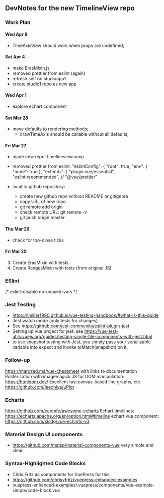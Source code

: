 ## DevNotes for the new TimelineView repo

### Work Plan

#### Wed Apr 8

 * TimeAxisView should work when props are undefined;

#### Sat Apr 4

 * make ErasMixin.js
 * removed prettier from eslint (again)
 * refresh self on studioapp1
 * create studio1 repo as new app

#### Wed Apr 1

 * explore echart component

#### Sat Mar 28

 * move defaults to rendering methods;
   - drawTimeAxis should be callable without all defaults;

#### Fri Mar 27

 * made new repo: timelineviewcomp
 * removed prettier from eslint:
   "eslintConfig": {
    "root": true,
    "env": {
      "node": true
    },
    "extends": [
      "plugin:vue/essential",
      "eslint:recommended",
      // "@vue/prettier"

 * local to github repository:
   - create new github repo without README or gitignore
   - copy URL of new repo
   - git remote add origin <remote repository URL>
   - check remote URL: git remote -v
   - git push origin master

#### Thu Mar 26

 * check for too-close ticks

#### Fri Mar 20

3. Create ErasMixin with tests.
4. Create RangesMixin with tests (from original JS)

### ESlint

/* eslint-disable no-unused-vars */

### Jest Testing

- https://lmiller1990.github.io/vue-testing-handbook/#what-is-this-guide
- Jest watch mode (only tests for changes)
- See https://github.com/jest-community/eslint-plugin-jest
- Setting up vue project for jest: see https://vue-test-utils.vuejs.org/guides/testing-single-file-components-with-jest.html
- to use snapshot testing with Jest, you simply pass your serializable variable into expect and invoke toMatch(snapshot) on it.

### Follow-up

https://marozed.ma/vue-cheatsheet with links to documentation
Posterization with imagemagick
JS for DOM manipulation: https://htmldom.dev/
Excellent fast canvas-based line graphs, etc. https://github.com/leeoniya/uPlot

### Echarts

https://github.com/ecomfe/awesome-echarts
Echart timelines: https://echarts.apache.org/en/option.html#timeline
echart vue component: https://github.com/xlsdg/vue-echarts-v3

### Material Design UI components

 * https://github.com/matsp/material-components-vue  very simple and clear

### Syntax-Highlighted Code Blocks

 * Chris Fritz as components for VuePress for this
 * https://github.com/chrisvfritz/vuepress-enhanced-examples
 * vuepress-enhanced-examples/.vuepress/components/vue-example-simple/code-block.vue
